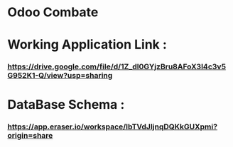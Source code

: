 # Odoo Combate

# Working Application Link : 
### https://drive.google.com/file/d/1Z_dI0GYjzBru8AFoX3l4c3v5G952K1-Q/view?usp=sharing

# DataBase Schema : 
### https://app.eraser.io/workspace/lbTVdJIjnqDQKkGUXpmi?origin=share
